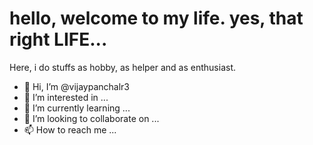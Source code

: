 # hello, welcome to my life. yes, that right LIFE...

Here, i do stuffs as hobby, as helper and as enthusiast.


- 👋 Hi, I’m @vijaypanchalr3
- 👀 I’m interested in ...
- 🌱 I’m currently learning ...
- 💞️ I’m looking to collaborate on ...
- 📫 How to reach me ...

<!---
vijaypanchalr3/vijaypanchalr3 is a ✨ special ✨ repository because its `README.md` (this file) appears on your GitHub profile.
You can click the Preview link to take a look at your changes.
--->
